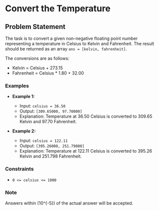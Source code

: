 # Convert the Temperature

## Problem Statement
The task is to convert a given non-negative floating point number representing a temperature in Celsius to Kelvin and Fahrenheit. The result should be returned as an array `ans = [kelvin, fahrenheit]`.

The conversions are as follows:
- Kelvin = Celsius + 273.15
- Fahrenheit = Celsius * 1.80 + 32.00

### Examples
- **Example 1:**
  - Input: `celsius = 36.50`
  - Output: `[309.65000, 97.70000]`
  - Explanation: Temperature at 36.50 Celsius is converted to 309.65 Kelvin and 97.70 Fahrenheit.

- **Example 2:**
  - Input: `celsius = 122.11`
  - Output: `[395.26000, 251.79800]`
  - Explanation: Temperature at 122.11 Celsius is converted to 395.26 Kelvin and 251.798 Fahrenheit.

### Constraints
- `0 <= celsius <= 1000`

### Note
Answers within \(10^{-5}\) of the actual answer will be accepted.
